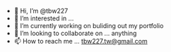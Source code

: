 - 👋 Hi, I’m @tbw227
- 👀 I’m interested in ...
- 🌱 I’m currently working on buliding out my portfolio 
- 💞️ I’m looking to collaborate on ... anything 
- 📫 How to reach me ... tbw227.tw@gmail.com

<!---
tbw227/tbw227 is a ✨ special ✨ repository because its `README.md` (this file) appears on your GitHub profile.
You can click the Preview link to take a look at your changes.
--->
